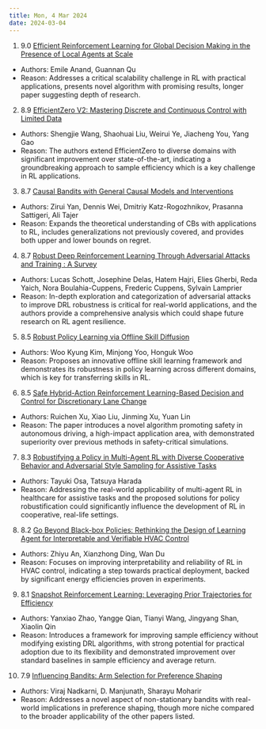 ```yaml
---
title: Mon, 4 Mar 2024
date: 2024-03-04
---
```

1. 9.0 [Efficient Reinforcement Learning for Global Decision Making in the Presence of Local Agents at Scale](https://arxiv.org/abs/2403.00222)
* Authors: Emile Anand, Guannan Qu
* Reason: Addresses a critical scalability challenge in RL with practical applications, presents novel algorithm with promising results, longer paper suggesting depth of research.

2. 8.9 [EfficientZero V2: Mastering Discrete and Continuous Control with Limited Data](https://arxiv.org/abs/2403.00564)
* Authors: Shengjie Wang, Shaohuai Liu, Weirui Ye, Jiacheng You, Yang Gao
* Reason: The authors extend EfficientZero to diverse domains with significant improvement over state-of-the-art, indicating a groundbreaking approach to sample efficiency which is a key challenge in RL applications.

3. 8.7 [Causal Bandits with General Causal Models and Interventions](https://arxiv.org/abs/2403.00233)
* Authors: Zirui Yan, Dennis Wei, Dmitriy Katz-Rogozhnikov, Prasanna Sattigeri, Ali Tajer
* Reason: Expands the theoretical understanding of CBs with applications to RL, includes generalizations not previously covered, and provides both upper and lower bounds on regret.

4. 8.7 [Robust Deep Reinforcement Learning Through Adversarial Attacks and Training : A Survey](https://arxiv.org/abs/2403.00420)
* Authors: Lucas Schott, Josephine Delas, Hatem Hajri, Elies Gherbi, Reda Yaich, Nora Boulahia-Cuppens, Frederic Cuppens, Sylvain Lamprier
* Reason: In-depth exploration and categorization of adversarial attacks to improve DRL robustness is critical for real-world applications, and the authors provide a comprehensive analysis which could shape future research on RL agent resilience.

5. 8.5 [Robust Policy Learning via Offline Skill Diffusion](https://arxiv.org/abs/2403.00225)
* Authors: Woo Kyung Kim, Minjong Yoo, Honguk Woo
* Reason: Proposes an innovative offline skill learning framework and demonstrates its robustness in policy learning across different domains, which is key for transferring skills in RL.

6. 8.5 [Safe Hybrid-Action Reinforcement Learning-Based Decision and Control for Discretionary Lane Change](https://arxiv.org/abs/2403.00446)
* Authors: Ruichen Xu, Xiao Liu, Jinming Xu, Yuan Lin
* Reason: The paper introduces a novel algorithm promoting safety in autonomous driving, a high-impact application area, with demonstrated superiority over previous methods in safety-critical simulations.

7. 8.3 [Robustifying a Policy in Multi-Agent RL with Diverse Cooperative Behavior and Adversarial Style Sampling for Assistive Tasks](https://arxiv.org/abs/2403.00344)
* Authors: Tayuki Osa, Tatsuya Harada
* Reason: Addressing the real-world applicability of multi-agent RL in healthcare for assistive tasks and the proposed solutions for policy robustification could significantly influence the development of RL in cooperative, real-life settings.

8. 8.2 [Go Beyond Black-box Policies: Rethinking the Design of Learning Agent for Interpretable and Verifiable HVAC Control](https://arxiv.org/abs/2403.00172)
* Authors: Zhiyu An, Xianzhong Ding, Wan Du
* Reason: Focuses on improving interpretability and reliability of RL in HVAC control, indicating a step towards practical deployment, backed by significant energy efficiencies proven in experiments.

9. 8.1 [Snapshot Reinforcement Learning: Leveraging Prior Trajectories for Efficiency](https://arxiv.org/abs/2403.00673)
* Authors: Yanxiao Zhao, Yangge Qian, Tianyi Wang, Jingyang Shan, Xiaolin Qin
* Reason: Introduces a framework for improving sample efficiency without modifying existing DRL algorithms, with strong potential for practical adoption due to its flexibility and demonstrated improvement over standard baselines in sample efficiency and average return.

10. 7.9 [Influencing Bandits: Arm Selection for Preference Shaping](https://arxiv.org/abs/2403.00036)
* Authors: Viraj Nadkarni, D. Manjunath, Sharayu Moharir
* Reason: Addresses a novel aspect of non-stationary bandits with real-world implications in preference shaping, though more niche compared to the broader applicability of the other papers listed.

